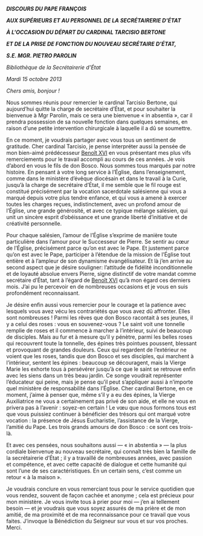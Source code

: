 ***DISCOURS DU PAPE FRANÇOIS***

***AUX SUPÉRIEURS ET AU PERSONNEL DE LA SECRÉTAIRERIE D'ÉTAT***

***À L'OCCASION DU DÉPART DU CARDINAL TARCISIO BERTONE***

***ET DE LA PRISE DE FONCTION DU NOUVEAU SECRÉTAIRE D'ÉTAT,***

***S.E. MGR. PIETRO PAROLIN***

*Bibliothèque de la Secrétairerie d'État*

*Mardi 15 octobre 2013*

*Chers amis, bonjour !*

Nous sommes réunis pour remercier le cardinal Tarcisio Bertone, qui aujourd’hui quitte la charge de secrétaire d’État, et pour souhaiter la bienvenue à Mgr Parolin, mais ce sera une bienvenue « in absentia », car il prendra possession de sa nouvelle fonction dans quelques semaines, en raison d’une petite intervention chirurgicale à laquelle il a dû se soumettre.

En ce moment, je voudrais partager avec vous tous un sentiment de gratitude. Cher cardinal Tarcisio, je pense interpréter aussi la pensée de mon bien-aimé prédécesseur [Benoît XVI](http://www.vatican.va/holy_father/benedict_xvi/index_fr.htm) en vous présentant mes plus vifs remerciements pour le travail accompli au cours de ces années. Je vois d’abord en vous le fils de don Bosco. Nous sommes tous marqués par notre histoire. En pensant à votre long service à l’Église, dans l’enseignement, comme dans le ministère d’évêque diocésain et dans le travail à la Curie, jusqu’à la charge de secrétaire d’État, il me semble que le fil rouge est constitué précisément par la vocation sacerdotale salésienne qui vous a marqué depuis votre plus tendre enfance, et qui vous a amené à exercer toutes les charges reçues, indistinctement, avec un profond amour de l’Église, une grande générosité, et avec ce typique mélange salésien, qui unit un sincère esprit d’obéissance et une grande liberté d’initiative et de créativité personnelle.

Pour chaque salésien, l’amour de l’Église s’exprime de manière toute particulière dans l’amour pour le Successeur de Pierre. Se sentir au cœur de l’Église, précisément parce qu’on est avec le Pape. Et justement parce qu’on est avec le Pape, participer à l’étendue de la mission de l’Église tout entière et à l’ampleur de son dynamisme évangélisateur. Et là j’en arrive au second aspect que je désire souligner: l’attitude de fidélité inconditionnelle et de loyauté absolue envers Pierre, signe distinctif de votre mandat comme secrétaire d’État, tant à l’égard de [Benoît XVI](http://www.vatican.va/holy_father/benedict_xvi/index_fr.htm) qu’à mon égard ces derniers mois. J’ai pu le percevoir en de nombreuses occasions et je vous en suis profondément reconnaissant.

Je désire enfin aussi vous remercier pour le courage et la patience avec lesquels vous avez vécu les contrariétés que vous avez dû affronter. Elles sont nombreuses ! Parmi les rêves que don Bosco racontait à ses jeunes, il y a celui des roses : vous en souvenez-vous ? Le saint voit une tonnelle remplie de roses et il commence à marcher à l’intérieur, suivi de beaucoup de disciples. Mais au fur et à mesure qu’il y pénètre, parmi les belles roses qui recouvrent toute la tonnelle, des épines très pointues poussent, blessant et provoquant de grandes douleurs. Ceux qui regardent de l’extérieur ne voient que les roses, tandis que don Bosco et ses disciples, qui marchent à l’intérieur, sentent les épines : beaucoup se découragent, mais la Vierge Marie les exhorte tous à persévérer jusqu’à ce que le saint se retrouve enfin avec les siens dans un très beau jardin. Ce songe voudrait représenter l’éducateur qui peine, mais je pense qu’il peut s’appliquer aussi à n’importe quel ministère de responsabilité dans l’Église. Cher cardinal Bertone, en ce moment, j’aime à penser que, même s’il y a eu des épines, la Vierge Auxiliatrice ne vous a certainement pas privé de son aide, et elle ne vous en privera pas à l’avenir : soyez-en certain ! Le vœu que nous formons tous est que vous puissiez continuer à bénéficier des trésors qui ont marqué votre vocation : la présence de Jésus Eucharistie, l’assistance de la Vierge, l’amitié du Pape. Les trois grands amours de don Bosco : ce sont ces trois-là.

Et avec ces pensées, nous souhaitons aussi — « in abstentia » — la plus cordiale bienvenue au nouveau secrétaire, qui connaît très bien la famille de la secrétairerie d’État ; il y a travaillé de nombreuses années, avec passion et compétence, et avec cette capacité de dialogue et cette humanité qui sont l’une de ses caractéristiques. En un certain sens, c’est comme un retour « à la maison ».

Je voudrais conclure en vous remerciant tous pour le service quotidien que vous rendez, souvent de façon cachée et anonyme ; cela est précieux pour mon ministère. Je vous invite tous à prier pour moi — j’en ai tellement besoin — et je voudrais que vous soyez assurés de ma prière et de mon amitié, de ma proximité et de ma reconnaissance pour ce travail que vous faites. J’invoque la Bénédiction du Seigneur sur vous et sur vos proches. Merci.